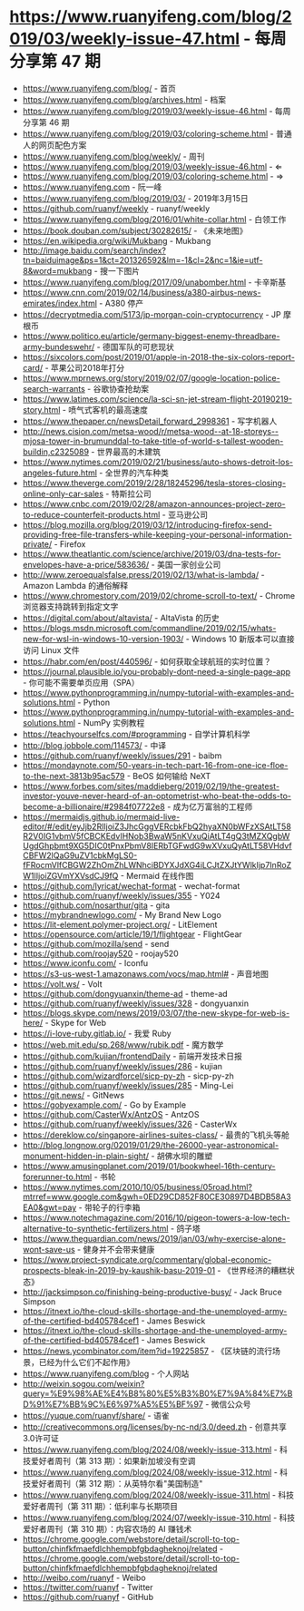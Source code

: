 # https://www.ruanyifeng.com/blog/2019/03/weekly-issue-47.html - 每周分享第 47 期

- https://www.ruanyifeng.com/blog/ - 首页
- https://www.ruanyifeng.com/blog/archives.html - 档案
- https://www.ruanyifeng.com/blog/2019/03/weekly-issue-46.html - 每周分享第 46 期
- https://www.ruanyifeng.com/blog/2019/03/coloring-scheme.html - 普通人的网页配色方案
- https://www.ruanyifeng.com/blog/weekly/ - 周刊
- https://www.ruanyifeng.com/blog/2019/03/weekly-issue-46.html - ⇐
- https://www.ruanyifeng.com/blog/2019/03/coloring-scheme.html - ⇒
- https://www.ruanyifeng.com - 阮一峰
- https://www.ruanyifeng.com/blog/2019/03/ - 2019年3月15日
- https://github.com/ruanyf/weekly - ruanyf/weekly
- https://www.ruanyifeng.com/blog/2016/01/white-collar.html - 白领工作
- https://book.douban.com/subject/30282615/ - 《未来地图》
- https://en.wikipedia.org/wiki/Mukbang - Mukbang
- http://image.baidu.com/search/index?tn=baiduimage&ps=1&ct=201326592&lm=-1&cl=2&nc=1&ie=utf-8&word=mukbang - 搜一下图片
- https://www.ruanyifeng.com/blog/2017/09/unabomber.html - 卡辛斯基
- https://www.cnn.com/2019/02/14/business/a380-airbus-news-emirates/index.html - A380 停产
- https://decryptmedia.com/5173/jp-morgan-coin-cryptocurrency - JP 摩根币
- https://www.politico.eu/article/germany-biggest-enemy-threadbare-army-bundeswehr/ - 德国军队的可悲现状
- https://sixcolors.com/post/2019/01/apple-in-2018-the-six-colors-report-card/ - 苹果公司2018年打分
- https://www.mprnews.org/story/2019/02/07/google-location-police-search-warrants - 谷歌协查抢劫案
- https://www.latimes.com/science/la-sci-sn-jet-stream-flight-20190219-story.html - 喷气式客机的最高速度
- https://www.thepaper.cn/newsDetail_forward_2998361 - 写字机器人
- http://news.cision.com/metsa-wood/r/metsa-wood--at-18-storeys--mjosa-tower-in-brumunddal-to-take-title-of-world-s-tallest-wooden-buildin,c2325089 - 世界最高的木建筑
- https://www.nytimes.com/2019/02/21/business/auto-shows-detroit-los-angeles-future.html - 全世界的汽车种类
- https://www.theverge.com/2019/2/28/18245296/tesla-stores-closing-online-only-car-sales - 特斯拉公司
- https://www.cnbc.com/2019/02/28/amazon-announces-project-zero-to-reduce-counterfeit-products.html - 亚马逊公司
- https://blog.mozilla.org/blog/2019/03/12/introducing-firefox-send-providing-free-file-transfers-while-keeping-your-personal-information-private/ - Firefox
- https://www.theatlantic.com/science/archive/2019/03/dna-tests-for-envelopes-have-a-price/583636/ - 美国一家创业公司
- http://www.zeroequalsfalse.press/2019/02/13/what-is-lambda/ - Amazon Lambda 的通俗解释
- https://www.chromestory.com/2019/02/chrome-scroll-to-text/ - Chrome 浏览器支持跳转到指定文字
- https://digital.com/about/altavista/ - AltaVista 的历史
- https://blogs.msdn.microsoft.com/commandline/2019/02/15/whats-new-for-wsl-in-windows-10-version-1903/ - Windows 10 新版本可以直接访问 Linux 文件
- https://habr.com/en/post/440596/ - 如何获取全球航班的实时位置？
- https://journal.plausible.io/you-probably-dont-need-a-single-page-app - 你可能不需要单页应用（SPA）
- https://www.pythonprogramming.in/numpy-tutorial-with-examples-and-solutions.html - Python
- https://www.pythonprogramming.in/numpy-tutorial-with-examples-and-solutions.html - NumPy 实例教程
- https://teachyourselfcs.com/#programming - 自学计算机科学
- http://blog.jobbole.com/114573/ - 中译
- https://github.com/ruanyf/weekly/issues/291 - baibm
- https://mondaynote.com/50-years-in-tech-part-16-from-one-ice-floe-to-the-next-3813b95ac579 - BeOS 如何输给 NeXT
- https://www.forbes.com/sites/maddieberg/2019/02/19/the-greatest-investor-youve-never-heard-of-an-optometrist-who-beat-the-odds-to-become-a-billionaire/#2984f07722e8 - 成为亿万富翁的工程师
- https://mermaidjs.github.io/mermaid-live-editor/#/edit/eyJjb2RlIjoiZ3JhcGggVERcbkFbQ2hyaXN0bWFzXSAtLT58R2V0IG1vbmV5fCBCKEdvIHNob3BwaW5nKVxuQiAtLT4gQ3tMZXQgbWUgdGhpbmt9XG5DIC0tPnxPbmV8IERbTGFwdG9wXVxuQyAtLT58VHdvfCBFW2lQaG9uZV1cbkMgLS0-fFRocmVlfCBGW2ZhOmZhLWNhciBDYXJdXG4iLCJtZXJtYWlkIjp7InRoZW1lIjoiZGVmYXVsdCJ9fQ - Mermaid 在线作图
- https://github.com/lyricat/wechat-format - wechat-format
- https://github.com/ruanyf/weekly/issues/355 - Y024
- https://github.com/nosarthur/gita - gita
- https://mybrandnewlogo.com/ - My Brand New Logo
- https://lit-element.polymer-project.org/ - LitElement
- https://opensource.com/article/19/1/flightgear - FlightGear
- https://github.com/mozilla/send - send
- https://github.com/roojay520 - roojay520
- https://www.iconfu.com/ - Iconfu
- https://s3-us-west-1.amazonaws.com/vocs/map.html# - 声音地图
- https://volt.ws/ - Volt
- https://github.com/dongyuanxin/theme-ad - theme-ad
- https://github.com/ruanyf/weekly/issues/328 - dongyuanxin
- https://blogs.skype.com/news/2019/03/07/the-new-skype-for-web-is-here/ - Skype for Web
- https://i-love-ruby.gitlab.io/ - 我爱 Ruby
- https://web.mit.edu/sp.268/www/rubik.pdf - 魔方数学
- https://github.com/kujian/frontendDaily - 前端开发技术日报
- https://github.com/ruanyf/weekly/issues/286 - kujian
- https://github.com/wizardforcel/sicp-py-zh - sicp-py-zh
- https://github.com/ruanyf/weekly/issues/285 - Ming-Lei
- https://git.news/ - GitNews
- https://gobyexample.com/ - Go by Example
- https://github.com/CasterWx/AntzOS - AntzOS
- https://github.com/ruanyf/weekly/issues/326 - CasterWx
- https://dereklow.co/singapore-airlines-suites-class/ - 最贵的飞机头等舱
- http://blog.longnow.org/02019/01/29/the-26000-year-astronomical-monument-hidden-in-plain-sight/ - 胡佛水坝的雕塑
- https://www.amusingplanet.com/2019/01/bookwheel-16th-century-forerunner-to.html - 书轮
- https://www.nytimes.com/2010/10/05/business/05road.html?mtrref=www.google.com&gwh=0ED29CD852F80CE30897D4BDB58A3EA0&gwt=pay - 带轮子的行李箱
- https://www.notechmagazine.com/2016/10/pigeon-towers-a-low-tech-alternative-to-synthetic-fertilizers.html - 鸽子塔
- https://www.theguardian.com/news/2019/jan/03/why-exercise-alone-wont-save-us - 健身并不会带来健康
- https://www.project-syndicate.org/commentary/global-economic-prospects-bleak-in-2019-by-kaushik-basu-2019-01 - 《世界经济的糟糕状态》
- http://jacksimpson.co/finishing-being-productive-busy/ - Jack Bruce Simpson
- https://itnext.io/the-cloud-skills-shortage-and-the-unemployed-army-of-the-certified-bd405784cef1 - James Beswick
- https://itnext.io/the-cloud-skills-shortage-and-the-unemployed-army-of-the-certified-bd405784cef1 - James Beswick
- https://news.ycombinator.com/item?id=19225857 - 《区块链的流行场景，已经为什么它们不起作用》
- https://www.ruanyifeng.com/blog - 个人网站
- http://weixin.sogou.com/weixin?query=%E9%98%AE%E4%B8%80%E5%B3%B0%E7%9A%84%E7%BD%91%E7%BB%9C%E6%97%A5%E5%BF%97 - 微信公众号
- https://yuque.com/ruanyf/share/ - 语雀
- http://creativecommons.org/licenses/by-nc-nd/3.0/deed.zh - 创意共享3.0许可证
- https://www.ruanyifeng.com/blog/2024/08/weekly-issue-313.html - 科技爱好者周刊（第 313 期）：如果新加坡没有空调
- https://www.ruanyifeng.com/blog/2024/08/weekly-issue-312.html - 科技爱好者周刊（第 312 期）：从英特尔看"美国制造"
- https://www.ruanyifeng.com/blog/2024/08/weekly-issue-311.html - 科技爱好者周刊（第 311 期）：低利率与长期项目
- https://www.ruanyifeng.com/blog/2024/07/weekly-issue-310.html - 科技爱好者周刊（第 310 期）：内容农场的 AI 赚钱术
- https://chrome.google.com/webstore/detail/scroll-to-top-button/chinfkfmaefdlchhempbfgbdagheknoj/related - https://chrome.google.com/webstore/detail/scroll-to-top-button/chinfkfmaefdlchhempbfgbdagheknoj/related
- http://weibo.com/ruanyf - Weibo
- https://twitter.com/ruanyf - Twitter
- https://github.com/ruanyf - GitHub